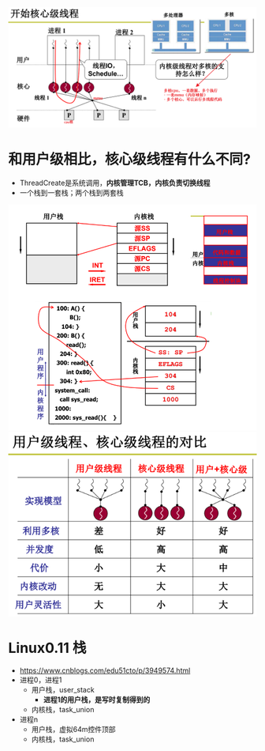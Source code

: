 ![](../photo/Pasted%20image%2020230825120057.png)

# 和用户级相比，核心级线程有什么不同?
- ThreadCreate是系统调用，**内核管理TCB，内核负责切换线程**
- 一个栈到一套栈；两个栈到两套栈

![](../photo/Pasted%20image%2020230825165008.png)
![](../photo/Pasted%20image%2020230825165056.png)

# Linux0.11 栈
- https://www.cnblogs.com/edu51cto/p/3949574.html
- 进程0，进程1
	- 用户栈，user_stack
		- **进程1的用户栈，是写时复制得到的**
	- 内核栈，task_union
- 进程n
	- 用户栈，虚拟64m控件顶部
	- 内核栈，task_union